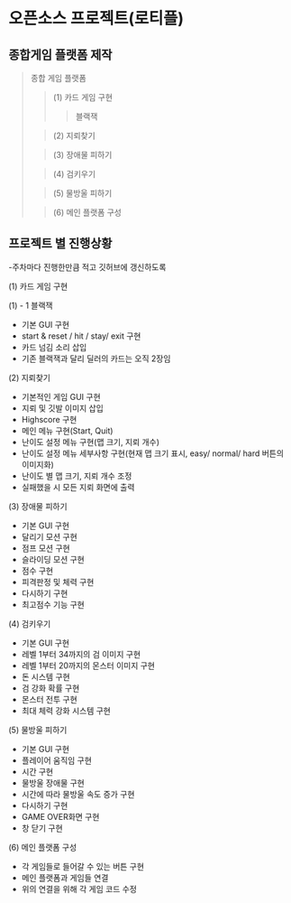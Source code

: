 # 오픈소스 프로젝트(로티플)

## 종합게임 플랫폼  제작


> 종합 게임 플랫폼
> > (1) 카드 게임 구현
> >> 블랙잭
> 
> > (2) 지뢰찾기
>
> > (3) 장애물 피하기
>
> > (4) 검키우기
>
> > (5) 물방울 피하기
>
> > (6) 메인 플랫폼 구성

## 프로젝트 별 진행상황

-주차마다 진행한만큼 적고 깃허브에 갱신하도록

(1) 카드 게임 구현

(1) - 1 블랙잭
- 기본 GUI 구현
- start & reset / hit / stay/ exit 구현
- 카드 넘김 소리 삽입
- 기존 블랙잭과 달리 딜러의 카드는 오직 2장임

(2) 지뢰찾기

- 기본적인 게임 GUI 구현
- 지뢰 및 깃발 이미지 삽입
- Highscore 구현
- 메인 메뉴 구현(Start, Quit)
- 난이도 설정 메뉴 구현(맵 크기, 지뢰 개수)
- 난이도 설정 메뉴 세부사항 구현(현재 맵 크기 표시, easy/ normal/ hard 버튼의 이미지화)
- 난이도 별 맵 크기, 지뢰 개수 조정
- 실패했을 시 모든 지뢰 화면에 출력

(3) 장애물 피하기

- 기본 GUI 구현
- 달리기 모션 구현
- 점프 모션 구현 
- 슬라이딩 모션 구현 
- 점수 구현 
- 피격판정 및 체력 구현
- 다시하기 구현 
- 최고점수 기능 구현 

(4) 검키우기
- 기본 GUI 구현
- 레벨 1부터 34까지의 검 이미지 구현
- 레벨 1부터 20까지의 몬스터 이미지 구현
- 돈 시스템 구현
- 검 강화 확률 구현
- 몬스터 전투 구현
- 최대 체력 강화 시스템 구현

(5) 물방울 피하기
- 기본 GUI 구현
- 플레이어 움직임 구현
- 시간 구현
- 물방울 장애물 구현
- 시간에 따라 물방울 속도 증가 구현
- 다시하기 구현
- GAME OVER화면 구현
- 창 닫기 구현

(6) 메인 플랫폼 구성
- 각 게임들로 들어갈 수 있는 버튼 구현
- 메인 플랫폼과 게임들 연결
- 위의 연결을 위해 각 게임 코드 수정
